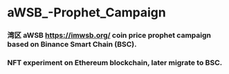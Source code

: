 # aWSB_-Prophet_Campaign
 ### 湾区 aWSB https://imwsb.org/ coin price prophet campaign based on Binance Smart Chain (BSC).
 ### NFT experiment on Ethereum blockchain, later migrate to BSC.